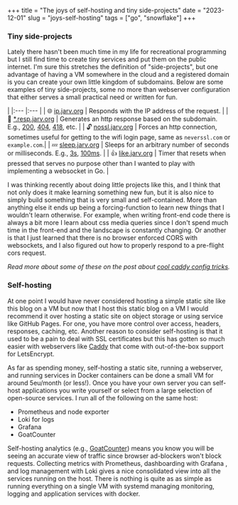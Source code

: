 +++
title = "The joys of self-hosting and tiny side-projects"
date = "2023-12-01"
slug = "joys-self-hosting"
tags = ["go", "snowflake"]
+++

<style>

div.proj table {
  border-collapse: collapse;
  width: 100%;
}
div.proj td {
  padding: 10px;
  text-align: center;
  vertical-align: top;
  border-bottom: 1px solid #000;
}
div.proj td:nth-child(odd) {
  border-right: 2px solid #000;
}
div.proj td:first-child {
  white-space: nowrap;
}
div.proj tr:last-child td {
  border-bottom: none;
}

</style>
### Tiny side-projects

Lately there hasn't been much time in my life for recreational programming but I still find time to create tiny services and put them on the public internet.
I'm sure this stretches the definition of "side-projects", but one advantage of having a VM somewhere in the cloud and a registered domain is you can create your own little kingdom of subdomains.
Below are some examples of tiny side-projects, some no more than webserver configuration that either serves a small practical need or written for fun.


<div class="proj">

|
|:--- |:--- |
| 🌐 [ip.jarv.org](//ip.jarv.org) | Responds with the IP address of the request. |
| 🤯 [\*.resp.jarv.org](//500.resp.jarv.org) | Generates an http response based on the subdomain. E.g., [200](//200.resp.jarv.org), [404](//404.resp.jarv.org), [418](//418.resp.jarv.org), etc. |
| 🔓 [nossl.jarv.org](//nossl.jarv.org) | Forces an http connection, sometimes useful for getting to the wifi login page, same as `neverssl.com` or `example.com`.|
| 💤 [sleep.jarv.org](//sleep.jarv.org) | Sleeps for an arbitrary number of seconds or milliseconds. E.g., [3s](//sleep.jarv.org/1), [100ms](//sleep.jarv.org/100ms). |
| 👍 [like.jarv.org](//like.jarv.org) | Timer that resets when pressed that serves no purpose other than I wanted to play with implementing a websocket in Go. |

</div>

I was thinking recently about doing little projects like this, and I think that not only does it make learning something new fun, but it is also nice to simply build something that is very small and self-contained.
More than anything else it ends up being a forcing-function to learn new things that I wouldn't learn otherwise.
For example, when writing front-end code there is always a bit more I learn about css media queries since I don't spend much time in the front-end and the landscape is constantly changing.
Or another is that I just learned that there is no browser enforced CORS with websockets, and I also figured out how to properly respond to a pre-flight cors request.

_Read more about some of these on the post about [cool caddy config tricks](/posts/cool-caddy-config-tricks/)._

### Self-hosting

At one point I would have never considered hosting a simple static site like this blog on a VM but now that I host this static blog on a VM I would recommend it over hosting a static site on object storage or using service like GitHub Pages.
For one, you have more control over access, headers, responses, caching, etc.
Another reason to consider self-hosting is that it used to be a pain to deal with SSL certificates but this has gotten so much easier with webservers like [Caddy](https://caddyserver.com/) that come with out-of-the-box support for LetsEncrypt.

As far as spending money, self-hosting a static site, running a webserver, and running services in Docker containers can be done a small VM for around 5eu/month (or less!).
Once you have your own server you can self-host applications you write yourself or select from a large selection of open-source services.
I run all of the following on the same host:

- Prometheus and node exporter
- Loki for logs
- Grafana
- GoatCounter

Self-hosting analytics (e.g., [GoatCounter](https://www.goatcounter.com)) means you know you will be seeing an accurate view of traffic since browser ad-blockers won't block requests.
Collecting metrics with Prometheus, dashboarding with Grafana , and log management with Loki gives a nice consolidated view into all the services running on the host.
There is nothing is quite as as simple as running everything on a single VM with systemd managing monitoring, logging and application services with docker.
